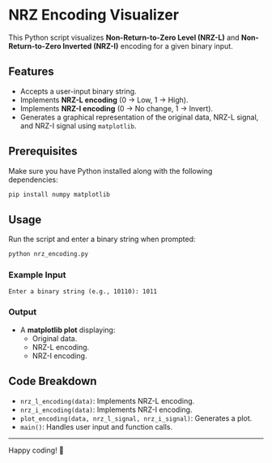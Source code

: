 # NRZ Encoding Visualizer

This Python script visualizes **Non-Return-to-Zero Level (NRZ-L)** and **Non-Return-to-Zero Inverted (NRZ-I)** encoding for a given binary input.

## Features
- Accepts a user-input binary string.
- Implements **NRZ-L encoding** (0 → Low, 1 → High).
- Implements **NRZ-I encoding** (0 → No change, 1 → Invert).
- Generates a graphical representation of the original data, NRZ-L signal, and NRZ-I signal using `matplotlib`.

## Prerequisites
Make sure you have Python installed along with the following dependencies:

```bash
pip install numpy matplotlib
```

## Usage
Run the script and enter a binary string when prompted:

```bash
python nrz_encoding.py
```

### Example Input
```
Enter a binary string (e.g., 10110): 1011
```

### Output
- A **matplotlib plot** displaying:
  - Original data.
  - NRZ-L encoding.
  - NRZ-I encoding.

## Code Breakdown
- `nrz_l_encoding(data)`: Implements NRZ-L encoding.
- `nrz_i_encoding(data)`: Implements NRZ-I encoding.
- `plot_encoding(data, nrz_l_signal, nrz_i_signal)`: Generates a plot.
- `main()`: Handles user input and function calls.

---

Happy coding! 🚀

